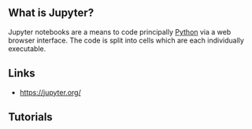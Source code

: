 ## What is Jupyter?
Jupyter notebooks are a means to code principally [Python][1] via a web browser interface. The code is split into cells which are each individually executable.

## Links
- https://jupyter.org/

## Tutorials

<!-- Embedded links -->
[1]: https://github.com/nchristie/general_notes/blob/master/python.md
